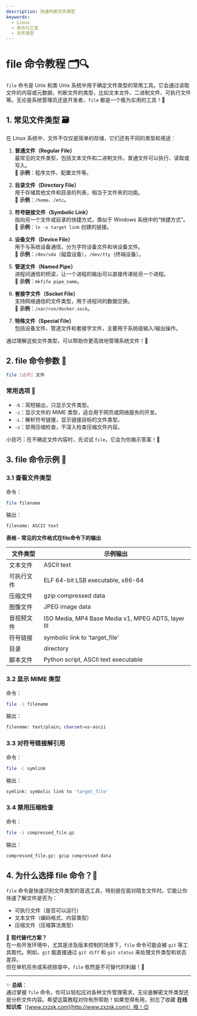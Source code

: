 ```yaml
---
description: 快速判断文件类型
keywords:
  - Linux
  - 命令行工具
  - 文件类型
---
```



# file 命令教程 🗂️🔍

`file` 命令是 Unix 和类 Unix 系统中用于确定文件类型的常用工具。它会通过读取文件的内容或元数据，判断文件的类型，比如文本文件、二进制文件、可执行文件等。无论是系统管理员还是开发者，`file` 都是一个极为实用的工具！🌟  

## 1. 常见文件类型 🗃️

在 Linux 系统中，文件不仅仅是简单的存储，它们还有不同的类型和用途：  

1. **普通文件（Regular File）**  
   最常见的文件类型，包括文本文件和二进制文件。普通文件可以执行、读取或写入。  
   🌟 **示例**：程序文件、配置文件等。  

2. **目录文件（Directory File）**  
   用于存储其他文件和目录的列表，相当于文件夹的功能。  
   🌟 **示例**：`/home`、`/etc`。  

3. **符号链接文件（Symbolic Link）**  
   指向另一个文件或目录的快捷方式，类似于 Windows 系统中的“快捷方式”。  
   🌟 **示例**：`ln -s target link` 创建的链接。  

4. **设备文件（Device File）**  
   用于与系统设备通信，分为字符设备文件和块设备文件。  
   🌟 **示例**：`/dev/sda`（磁盘设备），`/dev/tty`（终端设备）。  

5. **管道文件（Named Pipe）**  
   进程间通信的桥梁，让一个进程的输出可以直接传递给另一个进程。  
   🌟 **示例**：`mkfifo pipe_name`。  

6. **套接字文件（Socket File）**  
   支持网络通信的文件类型，用于进程间的数据交换。  
   🌟 **示例**：`/var/run/docker.sock`。  

7. **特殊文件（Special File）**  
   包括设备文件、管道文件和套接字文件，主要用于系统级输入/输出操作。  

通过理解这些文件类型，可以帮助你更高效地管理系统文件！🚀  

## 2. file 命令参数 🔧

```bash
file [选项] 文件
```

### 常用选项 🌟

- `-b`：简短输出，只显示文件类型。  
- `-i`：显示文件的 MIME 类型，适合用于网页或网络服务的开发。  
- `-L`：解析符号链接，显示链接目标的文件类型。  
- `-z`：禁用压缩检查，不深入检查压缩文件内容。  

小技巧：在不确定文件内容时，先试试 `file`，它会为你揭示答案！🧐  

## 3. file 命令示例 🚀

### 3.1 查看文件类型  

命令：

```bash
file filename
```

输出：  

```bash
filename: ASCII text
```

**表格 - 常见的文件格式在file命令下的输出**

| 文件类型     | 示例输出                                |
|--------------|-----------------------------------------|
| 文本文件     | ASCII text                              |
| 可执行文件   | ELF 64-bit LSB executable, x86-64       |
| 压缩文件     | gzip compressed data                    |
| 图像文件     | JPEG image data                         |
| 音视频文件   | ISO Media, MP4 Base Media v1, MPEG ADTS, layer III   |
| 符号链接     | symbolic link to 'target_file'         |
| 目录         | directory                               |
| 脚本文件     | Python script, ASCII text executable    |



### 3.2 显示 MIME 类型  

命令：

```bash
file -i filename
```

输出：  

```bash
filename: text/plain; charset=us-ascii
```

### 3.3 对符号链接解引用  

命令：

```bash
file -L symlink
```

输出：  

```bash
symlink: symbolic link to 'target_file'
```

### 3.4 禁用压缩检查  

命令：

```bash
file -z compressed_file.gz
```

输出：  

```bash
compressed_file.gz: gzip compressed data
```

## 4. 为什么选择 file 命令？🤔

`file` 命令是快速识别文件类型的首选工具，特别是在面对陌生文件时。它能让你快速了解文件是否为：  

- 可执行文件（是否可以运行）  
- 文本文件（编码格式、内容类型）  
- 压缩文件（压缩算法类型）  

🎯 **现代替代方案？**  
在一些开发环境中，尤其是涉及版本控制的场景下，`file` 命令可能会被 `git` 等工具取代。例如，`git` 能直接通过 `git diff` 和 `git status` 来处理文件类型和状态差异。  
但在单机任务或系统排查中，`file` 依然是不可替代的利器！🔧  

---


✨ **总结**：  
通过掌握 `file` 命令，你可以轻松应对各种文件管理需求，无论是解密文件类型还是分析文件内容。希望这篇教程对你有所帮助！如果觉得有用，别忘了收藏 **在线知识库**（[www.zxzsk.com](http://www.zxzsk.com)）哦！😊  